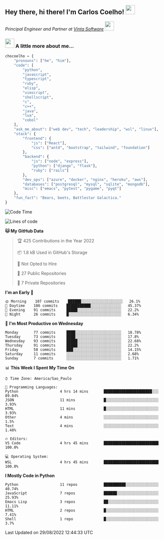 <h2>Hey there, hi there! I'm Carlos Coelho! <img src="https://emoji.gg/assets/emoji/6680_this_is_fine.png" width="30"></h2>
<p><em>Principal Engineer and Partner at <a href="http://www.vintasoftware.com">Vinta Software</a> <img src="https://emojis.slackmojis.com/emojis/images/1613461409/13263/bongocat_code.gif?1613461409" width="30"> 
</em></p>

### <img src="https://emojis.slackmojis.com/emojis/images/1597320283/10003/catjam.gif?1597320283" width="30"> A little more about me...  

```python
chocoelho = {
    "pronouns": ["he", "him"],
    "code": [
        "python",
        "javascript",
        "typescript",
        "ruby",
        "elisp",
        "vimscript",
        "shellscript",
        "c",
        "c++",
        "java",
        "lua",
        "cobol"
    ],
    "ask_me_about": ["web dev", "tech", "leadership", "wsl", "linux"],
    "stack": {
        "frontend": {
            "js": ["React"],
            "css": ["antd", "bootstrap", "tailwind", "foundation"]
        },
        "backend": {
            "js": ["node", "express"],
            "python": ["django", "flask"],
            "ruby": ["rails"]
        },
        "dev_ops": ["azure", "docker", "nginx", "heroku", "aws"],
        "databases": ["postgresql", "mysql", "sqlite", "mongodb"],
        "misc": ["emacs", "pytest", "pygame", "pyqt"]
    },
    "fun_fact": "Bears, beets, Battlestar Galactica."
}
```

<!--START_SECTION:waka-->
![Code Time](http://img.shields.io/badge/Code%20Time-1%2C674%20hrs%2034%20mins-blue)

![Lines of code](https://img.shields.io/badge/From%20Hello%20World%20I%27ve%20Written-32%20Thousand%20lines%20of%20code-blue)

**🐱 My GitHub Data** 

> 🏆 425 Contributions in the Year 2022
 > 
> 📦 1.8 kB Used in GitHub's Storage 
 > 
> 🚫 Not Opted to Hire
 > 
> 📜 27 Public Repositories 
 > 
> 🔑 7 Private Repositories  
 > 
**I'm an Early 🐤** 

```text
🌞 Morning    107 commits    ██████░░░░░░░░░░░░░░░░░░░   26.1% 
🌆 Daytime    186 commits    ███████████░░░░░░░░░░░░░░   45.37% 
🌃 Evening    91 commits     █████░░░░░░░░░░░░░░░░░░░░   22.2% 
🌙 Night      26 commits     █░░░░░░░░░░░░░░░░░░░░░░░░   6.34%

```
📅 **I'm Most Productive on Wednesday** 

```text
Monday       77 commits     ████░░░░░░░░░░░░░░░░░░░░░   18.78% 
Tuesday      73 commits     ████░░░░░░░░░░░░░░░░░░░░░   17.8% 
Wednesday    93 commits     █████░░░░░░░░░░░░░░░░░░░░   22.68% 
Thursday     91 commits     █████░░░░░░░░░░░░░░░░░░░░   22.2% 
Friday       58 commits     ███░░░░░░░░░░░░░░░░░░░░░░   14.15% 
Saturday     11 commits     ░░░░░░░░░░░░░░░░░░░░░░░░░   2.68% 
Sunday       7 commits      ░░░░░░░░░░░░░░░░░░░░░░░░░   1.71%

```


📊 **This Week I Spent My Time On** 

```text
⌚︎ Time Zone: America/Sao_Paulo

💬 Programming Languages: 
Python                   4 hrs 14 mins       ██████████████████████░░░   89.04% 
JSON                     11 mins             █░░░░░░░░░░░░░░░░░░░░░░░░   3.93% 
HTML                     11 mins             █░░░░░░░░░░░░░░░░░░░░░░░░   3.93% 
Other                    4 mins              ░░░░░░░░░░░░░░░░░░░░░░░░░   1.5% 
Text                     4 mins              ░░░░░░░░░░░░░░░░░░░░░░░░░   1.48%

🔥 Editors: 
VS Code                  4 hrs 45 mins       █████████████████████████   100.0%

💻 Operating System: 
WSL                      4 hrs 45 mins       █████████████████████████   100.0%

```

**I Mostly Code in Python** 

```text
Python                   11 repos            ██████████░░░░░░░░░░░░░░░   40.74% 
JavaScript               7 repos             ██████░░░░░░░░░░░░░░░░░░░   25.93% 
Emacs Lisp               3 repos             ██░░░░░░░░░░░░░░░░░░░░░░░   11.11% 
HTML                     2 repos             █░░░░░░░░░░░░░░░░░░░░░░░░   7.41% 
Shell                    1 repo              █░░░░░░░░░░░░░░░░░░░░░░░░   3.7%

```



 Last Updated on 29/08/2022 12:44:33 UTC
<!--END_SECTION:waka-->
